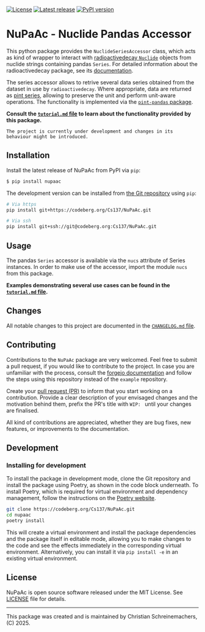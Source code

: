[![License](https://img.shields.io/pypi/l/NuPaAc?color=blue)](https://codeberg.org/Cs137/NuPaAc/src/branch/main/LICENSE)
[![Latest release](https://img.shields.io/gitea/v/release/Cs137/NuPaAc?gitea_url=https%3A%2F%2Fcodeberg.org%2F)](https://codeberg.org/Cs137/NuPaAc/releases/latest)
[![PyPI version](https://img.shields.io/pypi/v/NuPaAc.svg)](https://pypi.org/project/NuPaAc/)


# NuPaAc - Nuclide Pandas Accessor

This python package provides the `NuclideSeriesAccessor` class, which acts as kind
of wrapper to interact with
[radioactivedecay `Nuclide`](https://radioactivedecay.github.io/nuclide.html?highlight=nuclide#id1)
objects from nuclide strings containing pandas `Series`. For detailed information
about the radioactivedecay package, see its [documentation](https://radioactivedecay.github.io/).

The series accessor allows to retrive several data series obtained from the dataset
in use by `radioactivedecay`. Where appropriate, data are returned as
[pint series](https://codeberg.org/Cs137/NuPaAc/src/branch/main/tutorial.md#pint-series),
allowing to preserve the unit and perform unit-aware operations.
The functionality is implemented via the [`pint-pandas` package](https://github.com/hgrecco/pint-pandas).

__Consult the [`tutorial.md` file](https://codeberg.org/Cs137/NuPaAc/src/branch/main/tutorial.md)
to learn about the functionality provided by this package.__


```{warning}
The project is currently under development and changes in its behaviour might be introduced.
```


## Installation

Install the latest release of NuPaAc from PyPI via `pip`:

```sh
$ pip install nupaac
```

The development version can be installed from
[the Git repository](https://codeberg.org/Cs137/NuPaAc) using `pip`:

```sh
# Via https
pip install git+https://codeberg.org/Cs137/NuPaAc.git

# Via ssh
pip install git+ssh://git@codeberg.org:Cs137/NuPaAc.git
```


## Usage

The pandas `Series` accessor is available via the `nucs` attribute of Series
instances. In order to make use of the accessor, import the module `nucs` from
this package.

__Examples demonstrating several use cases can be found in the
[`tutorial.md` file](https://codeberg.org/Cs137/NuPaAc/src/branch/main/tutorial.md).__


## Changes

All notable changes to this project are documented in the
[`CHANGELOG.md` file](https://codeberg.org/Cs137/NuPaAc/src/branch/main/CHANGELOG.md).


## Contributing

Contributions to the `NuPaAc` package are very welcomed. Feel free to submit a
pull request, if you would like to contribute to the project. In case you are
unfamiliar with the process, consult the
[forgejo documentation](https://forgejo.org/docs/latest/user/pull-requests-and-git-flow/)
and follow the steps using this repository instead of the `example` repository.

Create your [pull request (PR)](https://codeberg.org/Cs137/NuPaAc/pulls) to
inform that you start working on a contribution. Provide a clear description
of your envisaged changes and the motivation behind them, prefix the PR's title
with ``WIP: `` until your changes are finalised.

All kind of contributions are appreciated, whether they are
bug fixes, new features, or improvements to the documentation.


## Development

### Installing for development

To install the package in development mode, clone the Git repository and install
the package using Poetry, as shown in the code block underneath. To install Poetry,
which is required for virtual environment and dependency management, follow the
instructions on the [Poetry website](https://python-poetry.org/docs/#installation).

```bash
git clone https://codeberg.org/Cs137/NuPaAc.git
cd nupaac
poetry install
```

This will create a virtual environment and install the package dependencies and
the package itself in editable mode, allowing you to make changes to the code and
see the effects immediately in the corresponding virtual environment. Alternatively,
you can install it via `pip install -e` in an existing virtual environment.


## License

NuPaAc is open source software released under the MIT License.
See [LICENSE](https://codeberg.org/Cs137/NuPaAc/src/branch/main/LICENSE) file for details.

---

This package was created and is maintained by Christian Schreinemachers, (C) 2025.

